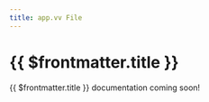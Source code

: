 ```yaml
---
title: app.vv File
---
```


<script setup>
    import DocsPackageVersion from '../../../src/views/compos/DocsPackageVersion.vue'
</script>
<!-- TODO: this page and navigation to it should all change to "app.vv.ts File" -->






# {{ $frontmatter.title }}

{{ $frontmatter.title }} documentation coming soon!

<!--- #TODO write docs --->






<DocsPackageVersion/>
